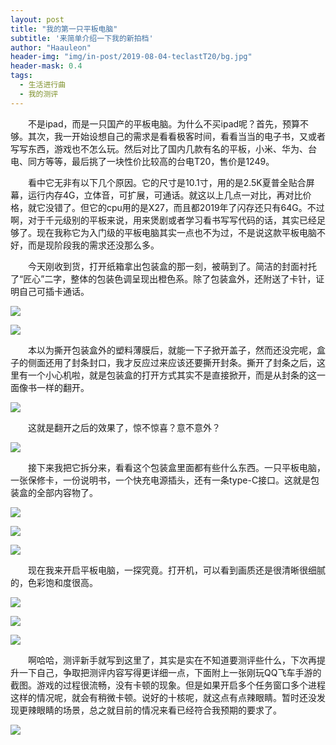 ```yaml
---
layout: post
title: "我的第一只平板电脑"
subtitle: '来简单介绍一下我的新拍档'
author: "Haauleon"
header-img: "img/in-post/2019-08-04-teclastT20/bg.jpg"
header-mask: 0.4
tags:
  - 生活进行曲
  - 我的测评
---
```


&emsp;&emsp;不是ipad，而是一只国产的平板电脑。为什么不买ipad呢？首先，预算不够。其次，我一开始设想自己的需求是看看极客时间，看看当当的电子书，又或者写写东西，游戏也不怎么玩。然后对比了国内几款有名的平板，小米、华为、台电、同方等等，最后挑了一块性价比较高的台电T20，售价是1249。                           

&emsp;&emsp;看中它无非有以下几个原因。它的尺寸是10.1寸，用的是2.5K夏普全贴合屏幕，运行内存4G，立体音，可扩展，可通话。就这以上几点一对比，再对比价格，就它没错了。但它的cpu用的是X27，而且都2019年了闪存还只有64G。不过啊，对于千元级别的平板来说，用来煲剧或者学习看书写写代码的话，其实已经足够了。现在我称它为入门级的平板电脑其实一点也不为过，不是说这款平板电脑不好，而是现阶段我的需求还没那么多。                         

&emsp;&emsp;今天刚收到货，打开纸箱拿出包装盒的那一刻，被萌到了。简洁的封面衬托了“匠心”二字，整体的包装色调呈现出橙色系。除了包装盒外，还附送了卡针，证明自己可插卡通话。                               

![](\img\in-post\2019-08-04-teclastT20\1.jpg)       

![](\img\in-post\2019-08-04-teclastT20\2.jpg)          

&emsp;&emsp;本以为撕开包装盒外的塑料薄膜后，就能一下子掀开盖子，然而还没完呢，盒子的侧面还用了封条封口，我才反应过来应该还要撕开封条。撕开了封条之后，这里有一个小心机啦，就是包装盒的打开方式其实不是直接掀开，而是从封条的这一面像书一样的翻开。         

![](\img\in-post\2019-08-04-teclastT20\3.jpg)            

&emsp;&emsp;这就是翻开之后的效果了，惊不惊喜？意不意外？               

![](\img\in-post\2019-08-04-teclastT20\4.jpg)            

&emsp;&emsp;接下来我把它拆分来，看看这个包装盒里面都有些什么东西。一只平板电脑，一张保修卡，一份说明书，一个快充电源插头，还有一条type-C接口。这就是包装盒的全部内容物了。                          

![](\img\in-post\2019-08-04-teclastT20\5.jpg)        

![](\img\in-post\2019-08-04-teclastT20\6.jpg)            

![](\img\in-post\2019-08-04-teclastT20\7.jpg)          

&emsp;&emsp;现在我来开启平板电脑，一探究竟。打开机，可以看到画质还是很清晰很细腻的，色彩饱和度很高。             

![](\img\in-post\2019-08-04-teclastT20\8.jpg)          

![](\img\in-post\2019-08-04-teclastT20\9.jpg)          

![](\img\in-post\2019-08-04-teclastT20\10.jpg)               

&emsp;&emsp;啊哈哈，测评新手就写到这里了，其实是实在不知道要测评些什么，下次再提升一下自己，争取把测评内容写得更详细一点，下面附上一张刚玩QQ飞车手游的截图。游戏的过程很流畅，没有卡顿的现象。但是如果开启多个任务窗口多个进程这样的情况呢，就会有稍微卡顿。说好的十核呢，就这点有点辣眼睛。暂时还没发现更辣眼睛的场景，总之就目前的情况来看已经符合我预期的要求了。                 

![](\img\in-post\2019-08-04-teclastT20\11.jpg) 